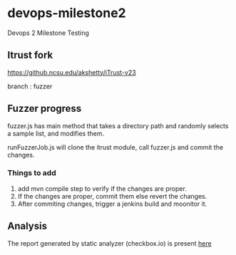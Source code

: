 # devops-milestone2
Devops 2 Milestone Testing

## Itrust fork

https://github.ncsu.edu/akshetty/iTrust-v23

branch : fuzzer


## Fuzzer progress

fuzzer.js has main method that takes a directory path and randomly selects a sample list, and modifies them.

runFuzzerJob.js will clone the itrust module, call fuzzer.js and commit the changes.

### Things to add

1) add mvn compile step to verify if the changes are proper.
2) If the changes are proper, commit them else revert the changes.
3) After commiting changes, trigger a jenkins build and moonitor it.


## Analysis 
The report generated by static analyzer (checkbox.io) is present [here](./analysis/analysis_report.xml)